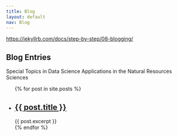 ```yaml
---
title: Blog
layout: default
nav: Blog
---
```


https://jekyllrb.com/docs/step-by-step/08-blogging/

## Blog Entries
Special Topics in Data Science Applications in the Natural Resources Sciences

<ul>
  {% for post in site.posts %}
    <li>
      <h2><a href="{{ post.url }}">{{ post.title }}</a></h2>
      {{ post.excerpt }}
    </li>
  {% endfor %}
</ul>
